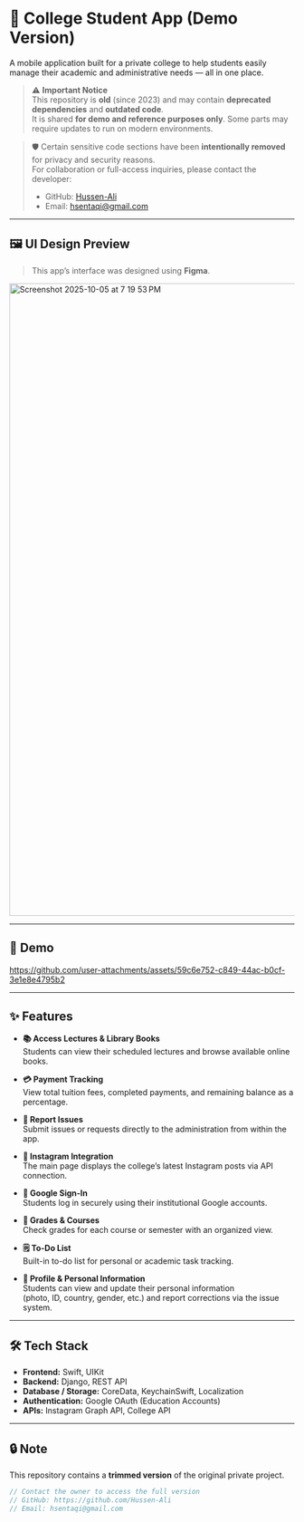 # 📱 College Student App (Demo Version)

A mobile application built for a private college to help students easily manage their academic and administrative needs — all in one place.

> ⚠️ **Important Notice**  
> This repository is **old** (since 2023) and may contain **deprecated dependencies** and **outdated code**.  
> It is shared **for demo and reference purposes only**. Some parts may require updates to run on modern environments.

> 🛡️ Certain sensitive code sections have been **intentionally removed** for privacy and security reasons.  
> For collaboration or full-access inquiries, please contact the developer:
> - GitHub: [Hussen-Ali](https://github.com/Hussen-Ali)
> - Email: hsentaqi@gmail.com

---

## 🖼️ UI Design Preview

> This app’s interface was designed using **Figma**.

<img width="1728" height="1117" alt="Screenshot 2025-10-05 at 7 19 53 PM" src="https://github.com/user-attachments/assets/1ee42bc7-1116-42d9-bdbe-280bd26a7226" />

---

## 🎥 Demo


https://github.com/user-attachments/assets/59c6e752-c849-44ac-b0cf-3e1e8e4795b2


---

## ✨ Features

- **📚 Access Lectures & Library Books**  
  Students can view their scheduled lectures and browse available online books.

- **💳 Payment Tracking**  
  View total tuition fees, completed payments, and remaining balance as a percentage.

- **📨 Report Issues**  
  Submit issues or requests directly to the administration from within the app.

- **📸 Instagram Integration**  
  The main page displays the college’s latest Instagram posts via API connection.

- **🔐 Google Sign-In**  
  Students log in securely using their institutional Google accounts.

- **🧮 Grades & Courses**  
  Check grades for each course or semester with an organized view.

- **🗒️ To-Do List**  
  Built-in to-do list for personal or academic task tracking.

- **👤 Profile & Personal Information**  
  Students can view and update their personal information  
  (photo, ID, country, gender, etc.) and report corrections via the issue system.

---

## 🛠️ Tech Stack

- **Frontend:** Swift, UIKit  
- **Backend:** Django, REST API  
- **Database / Storage:** CoreData, KeychainSwift, Localization  
- **Authentication:** Google OAuth (Education Accounts)  
- **APIs:** Instagram Graph API, College API  

---

## 🔒 Note

This repository contains a **trimmed version** of the original private project.  

```swift
// Contact the owner to access the full version
// GitHub: https://github.com/Hussen-Ali
// Email: hsentaqi@gmail.com
